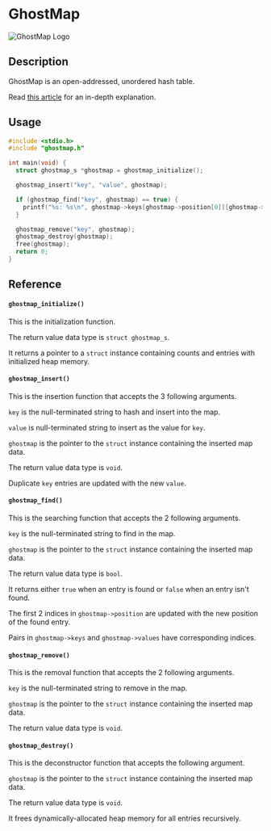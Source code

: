 # GhostMap
![GhostMap Logo](https://repository-images.githubusercontent.com/751117710/bfd255a1-2bd8-4c55-92ce-fb247accf5a8)

## Description
GhostMap is an open-addressed, unordered hash table.

Read [this article](https://medium.com/@wilparsons/ghostmap-is-a-new-unordered-hash-table-with-a-high-average-load-factor-and-low-overhead-c360ee0acb4b) for an in-depth explanation.

## Usage
``` c
#include <stdio.h>
#include "ghostmap.h"

int main(void) {
  struct ghostmap_s *ghostmap = ghostmap_initialize();

  ghostmap_insert("key", "value", ghostmap);

  if (ghostmap_find("key", ghostmap) == true) {
    printf("%s: %s\n", ghostmap->keys[ghostmap->position[0]][ghostmap->position[1]], ghostmap->values[ghostmap->position[0]][ghostmap->position[1]]);
  }

  ghostmap_remove("key", ghostmap);
  ghostmap_destroy(ghostmap);
  free(ghostmap);
  return 0;
}
```

## Reference
#### `ghostmap_initialize()`
This is the initialization function.

The return value data type is `struct ghostmap_s`.

It returns a pointer to a `struct` instance containing counts and entries with initialized heap memory.

#### `ghostmap_insert()`
This is the insertion function that accepts the 3 following arguments.

`key` is the null-terminated string to hash and insert into the map.

`value` is null-terminated string to insert as the value for `key`.

`ghostmap` is the pointer to the `struct` instance containing the inserted map data.

The return value data type is `void`.

Duplicate `key` entries are updated with the new `value`.

#### `ghostmap_find()`
This is the searching function that accepts the 2 following arguments.

`key` is the null-terminated string to find in the map.

`ghostmap` is the pointer to the `struct` instance containing the inserted map data.

The return value data type is `bool`.

It returns either `true` when an entry is found or `false` when an entry isn't found.

The first 2 indices in `ghostmap->position` are updated with the new position of the found entry.

Pairs in `ghostmap->keys` and `ghostmap->values` have corresponding indices.

#### `ghostmap_remove()`
This is the removal function that accepts the 2 following arguments.

`key` is the null-terminated string to remove in the map.

`ghostmap` is the pointer to the `struct` instance containing the inserted map data.

The return value data type is `void`.

#### `ghostmap_destroy()`
This is the deconstructor function that accepts the following argument.

`ghostmap` is the pointer to the `struct` instance containing the inserted map data.

The return value data type is `void`.

It frees dynamically-allocated heap memory for all entries recursively.
